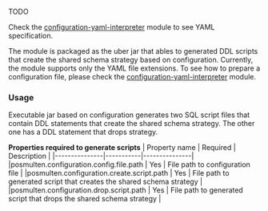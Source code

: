 TODO

Check the [configuration-yaml-interpreter](../configuration-yaml-interpreter) module to see YAML specification.

The module is packaged as the uber jar that ables to generated DDL scripts that create the shared schema strategy based on configuration. 
Currently, the module supports only the YAML file extensions. 
To see how to prepare a configuration file, please check the [configuration-yaml-interpreter](../configuration-yaml-interpreter) module.

### Usage
Executable jar based on configuration generates two SQL script files that contain DDL statements that create the shared schema strategy. 
The other one has a DDL statement that drops strategy.

__Properties required to generate scripts__
| Property name |   Required    |   Description |
|---------------|-----------|---------------|
|posmulten.configuration.config.file.path   |   Yes |   File path to configuration file  |
|posmulten.configuration.create.script.path |   Yes |   File path to generated script that creates the shared schema strategy |
|posmulten.configuration.drop.script.path   |   Yes |   File path to generated script that drops the shared schema strategy |

